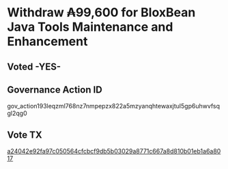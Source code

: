 # Withdraw ₳99,600 for BloxBean Java Tools Maintenance and Enhancement
## Voted -YES-
## Governance Action ID
gov_action193leqzml768nz7nmpepzx822a5mzyanqhtewaxjtul5gp6uhwvfsqgl2qg0
## Vote TX
[a24042e92fa97c050564cfcbcf9db5b03029a8771c667a8d810b01eb1a6a8017](https://cexplorer.io/tx/a24042e92fa97c050564cfcbcf9db5b03029a8771c667a8d810b01eb1a6a8017)

